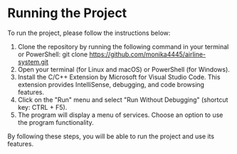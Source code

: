 # Running the Project

To run the project, please follow the instructions below:

1. Clone the repository by running the following command in your terminal or PowerShell:
git clone https://github.com/monika4445/airline-system.git
2. Open your terminal (for Linux and macOS) or PowerShell (for Windows).
3. Install the C/C++ Extension by Microsoft for Visual Studio Code. This extension provides IntelliSense, debugging, and code browsing features.
4. Click on the "Run" menu and select "Run Without Debugging"  (shortcut key: CTRL + F5).
5. The program will display a menu of services. Choose an option to use the program functionality.

By following these steps, you will be able to run the project and use its features.
